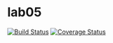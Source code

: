# lab05
[![Build Status](https://www.travis-ci.com/razuwaikin/lab05.svg?branch=master)](https://www.travis-ci.com/razuwaikin/lab05)
[![Coverage Status](https://coveralls.io/repos/github/razuwaikin/lab05/badge.svg?branch=master)](https://coveralls.io/github/razuwaikin/lab05?branch=master)
